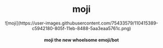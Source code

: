 <div align="center">
 <h1>moji</h1>
![moji](https://user-images.githubusercontent.com/75433579/110415389-c5942180-805f-11eb-8488-5aa3eaa5761c.png)

 <h4>moji the new whoelsome emoji/bot</h4>
</div>
